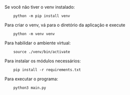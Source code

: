 
Se você não tiver o venv instalado: 
```
    python -m pip install venv
```

Para criar o venv, vá para o diretório da aplicação e execute

```
    python -m venv venv
```

Para habilidar o ambiente virtual:
```
    source ./venv/bin/activate
```

Para instalar os módulos necessários: 
```
    pip install -r requirements.txt
```

Para executar o programa: 
```
    python3 main.py
```